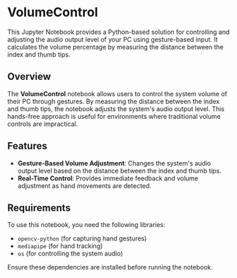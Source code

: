 # VolumeControl

This Jupyter Notebook provides a Python-based solution for controlling and adjusting the audio output level of your PC using gesture-based input. It calculates the volume percentage by measuring the distance between the index and thumb tips.

## Overview

The **VolumeControl** notebook allows users to control the system volume of their PC through gestures. By measuring the distance between the index and thumb tips, the notebook adjusts the system's audio output level. This hands-free approach is useful for environments where traditional volume controls are impractical.

## Features

- **Gesture-Based Volume Adjustment**: Changes the system's audio output level based on the distance between the index and thumb tips.
- **Real-Time Control**: Provides immediate feedback and volume adjustment as hand movements are detected.

## Requirements

To use this notebook, you need the following libraries:

- `opencv-python` (for capturing hand gestures)
- `mediapipe` (for hand tracking)
- `os` (for controlling the system audio)

Ensure these dependencies are installed before running the notebook.


